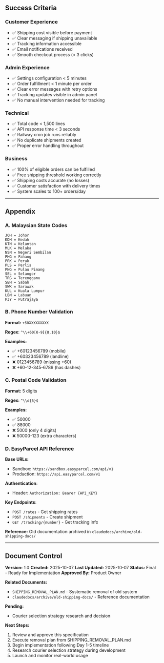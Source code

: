 ## Success Criteria

### Customer Experience
- ✅ Shipping cost visible before payment
- ✅ Clear messaging if shipping unavailable
- ✅ Tracking information accessible
- ✅ Email notifications received
- ✅ Smooth checkout process (< 3 clicks)

### Admin Experience
- ✅ Settings configuration < 5 minutes
- ✅ Order fulfillment < 1 minute per order
- ✅ Clear error messages with retry options
- ✅ Tracking updates visible in admin panel
- ✅ No manual intervention needed for tracking

### Technical
- ✅ Total code < 1,500 lines
- ✅ API response time < 3 seconds
- ✅ Railway cron job runs reliably
- ✅ No duplicate shipments created
- ✅ Proper error handling throughout

### Business
- ✅ 100% of eligible orders can be fulfilled
- ✅ Free shipping threshold working correctly
- ✅ Shipping costs accurate (no losses)
- ✅ Customer satisfaction with delivery times
- ✅ System scales to 100+ orders/day

---

## Appendix

### A. Malaysian State Codes

```
JOH = Johor
KDH = Kedah
KTN = Kelantan
MLK = Melaka
NSN = Negeri Sembilan
PHG = Pahang
PRK = Perak
PLS = Perlis
PNG = Pulau Pinang
SEL = Selangor
TRG = Terengganu
SBH = Sabah
SWK = Sarawak
KUL = Kuala Lumpur
LBN = Labuan
PJY = Putrajaya
```

### B. Phone Number Validation

**Format:** `+60XXXXXXXXX`

**Regex:** `^\\+60[0-9]{8,10}$`

**Examples:**
- ✅ +60123456789 (mobile)
- ✅ +60323456789 (landline)
- ❌ 0123456789 (missing +60)
- ❌ +60-12-345-6789 (has dashes)

### C. Postal Code Validation

**Format:** 5 digits

**Regex:** `^\\d{5}$`

**Examples:**
- ✅ 50000
- ✅ 88000
- ❌ 5000 (only 4 digits)
- ❌ 50000-123 (extra characters)

### D. EasyParcel API Reference

**Base URLs:**
- Sandbox: `https://sandbox.easyparcel.com/api/v1`
- Production: `https://api.easyparcel.com/v1`

**Authentication:**
- Header: `Authorization: Bearer {API_KEY}`

**Key Endpoints:**
- `POST /rates` - Get shipping rates
- `POST /shipments` - Create shipment
- `GET /tracking/{number}` - Get tracking info

**Reference:** Old documentation archived in `claudedocs/archive/old-shipping-docs/`

---

## Document Control

**Version:** 1.0
**Created:** 2025-10-07
**Last Updated:** 2025-10-07
**Status:** Final - Ready for Implementation
**Approved By:** Product Owner

**Related Documents:**
- `SHIPPING_REMOVAL_PLAN.md` - Systematic removal of old system
- `claudedocs/archive/old-shipping-docs/` - Reference documentation

**Pending:**
- Courier selection strategy research and decision

**Next Steps:**
1. Review and approve this specification
2. Execute removal plan from SHIPPING_REMOVAL_PLAN.md
3. Begin implementation following Day 1-5 timeline
4. Research courier selection strategy during development
5. Launch and monitor real-world usage
